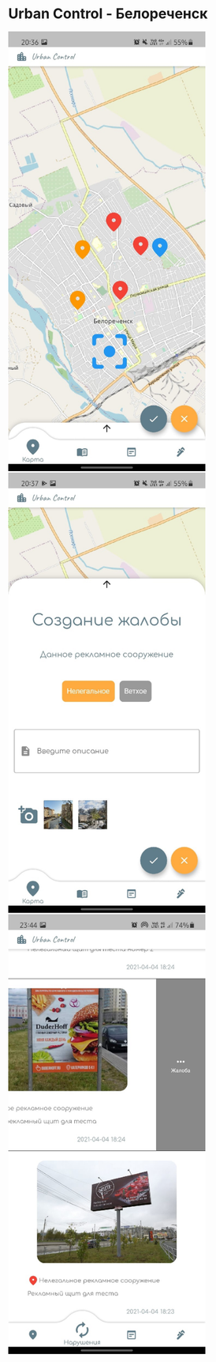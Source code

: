 # Urban Control - Белореченск

<div align="" style="border-radius:8px;">
    <img src="/screenshots/NghwFPSNVo0.jpg" width="400px"</img> 
</div>

<div align="" style="border-radius:8px;">
    <img src="/screenshots/JxOoTuWN8O0.jpg" width="400px"</img> 
</div>

<div align="" style="border-radius:8px;">
    <img src="/screenshots/RBd6wSgojAY.jpg" width="400px"</img> 
</div>

